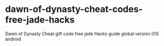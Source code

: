 # dawn-of-dynasty-cheat-codes-free-jade-hacks
Dawn of Dynasty Cheat gift code free jade Hacks guide global version iOS android
